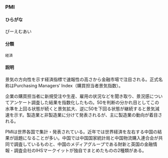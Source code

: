 <div style="display:none;">

## [あ行](securities-terms?id=あ行)
## [か行](securities-terms?id=か行)
## [さ行](securities-terms?id=さ行)
## [た行](securities-terms?id=た行)
## [な行](securities-terms?id=な行)
## [は行](securities-terms?id=は行)
## [ま行](securities-terms?id=ま行)
## [や行](securities-terms?id=や行)
## [ら行](securities-terms?id=ら行)
## [わ行](securities-terms?id=わ行)
## [英数字・記号](securities-terms?id=英数字・記号)

</div>

### PMI

#### ひらがな

ぴーえむあい

#### 分類

`経済`

#### 説明

景気の方向性を示す経済指標で速報性の高さから金融市場で注目される。正式名称はPurchasing Managers’ Index（購買担当者景気指数）。
 
企業の購買担当者に新規受注や生産、雇用の状況などを聞き取り、景況感についてアンケート調査した結果を指数化したもの。50を判断の分かれ目としてこの水準を上回る状態が続くと景気拡大、逆に50を下回る状態が継続すると景気減速を示す。製造業と非製造業に分けて発表されるが、主に製造業の動向が着目される。
 
PMIは世界各国で集計・発表されている。近年では世界経済を左右する中国の結果が話題になることが多い。中国では中国国家統計局と中国物流購入連合会が共同で調査しているものと、中国のメディアグループである財新と英国の金融情報・調査会社のIHSマークイットが独自でまとめたものの2種類がある。

